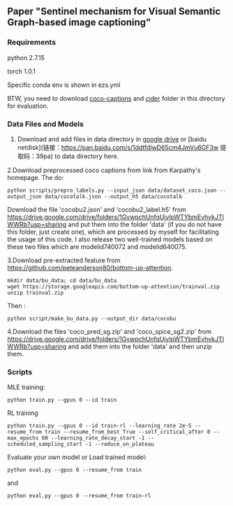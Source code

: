 ## Paper "Sentinel mechanism for Visual Semantic Graph-based image captioning"



### Requirements

python 2.7.15

torch 1.0.1

Specific conda env is shown in ezs.yml

BTW, you need to download [coco-captions](https://github.com/tylin/coco-caption) and [cider](https://github.com/vrama91/cider) folder in this directory for evaluation.

### Data Files and Models

1. Download and add files in data directory in [google drive](https://drive.google.com/drive/folders/1VYeFocLMz2msICHu8DFRWBwTKcok7VAe?usp=sharing) or [baidu netdisk](链接：https://pan.baidu.com/s/1ddtfdlwD65cm4JmVu6GF3w 
提取码：39pa) to data directory here. 

2.Download preprocessed coco captions from link from Karpathy's homepage. The do:
```
python scripts/prepro_labels.py --input_json data/dataset_coco.json --output_json data/cocotalk.json --output_h5 data/cocotalk
```

Download the file 'cocobu2.json' and 'cocobu2_label.h5' from https://drive.google.com/drive/folders/1GvwpchUnfqUjvlpWTYbmEvhvkJTIWWRb?usp=sharing and put them into the folder 'data' (if you do not have this folder, just create one), which are processed by myself for facilitating the usage of this code. I also release two well-trained models based on these two files which are modelid740072 and modelid640075.

3.Download pre-extracted feature from https://github.com/peteanderson80/bottom-up-attention. 

```
mkdir data/bu_data; cd data/bu_data
wget https://storage.googleapis.com/bottom-up-attention/trainval.zip
unzip trainval.zip
```
Then :
```
python script/make_bu_data.py --output_dir data/cocobu
```

4.Download the files 'coco_pred_sg.zip' and 'coco_spice_sg2.zip' from https://drive.google.com/drive/folders/1GvwpchUnfqUjvlpWTYbmEvhvkJTIWWRb?usp=sharing and add them into the folder 'data' and then unzip them. 


### Scripts

MLE training:

`python train.py --gpus 0 --id train`

RL training

`python train.py --gpus 0 --id train-rl --learning_rate 2e-5 --resume_from train --resume_from_best True --self_critical_after 0 --max_epochs 60 --learning_rate_decay_start -1 --scheduled_sampling_start -1 --reduce_on_plateau`

Evaluate your own model or Load trained model:

`python eval.py --gpus 0 --resume_from train`

and

`python eval.py --gpus 0 --resume_from train-rl`










